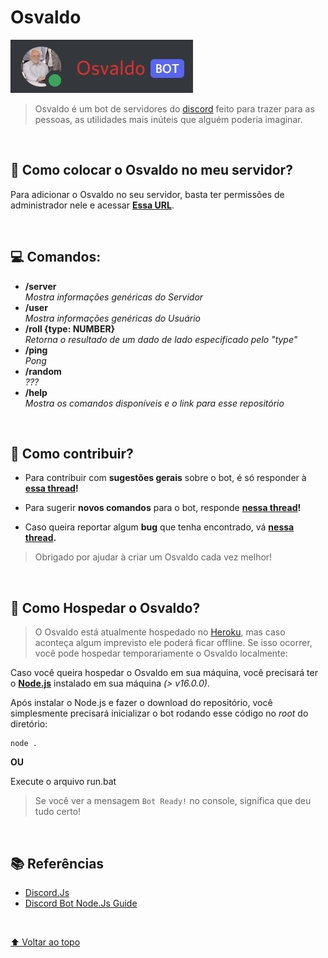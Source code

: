 # Osvaldo

<img src="https://github.com/thiagowaib/osvaldo/blob/main/github/osvaldo-bot.jpg" alt="Bot Osvaldo">

> Osvaldo é um bot de servidores do [discord](https://discord.com "discord") feito para trazer para as pessoas, as utilidades mais inúteis que alguém poderia imaginar.

<br>

## 🤖 Como colocar o Osvaldo no meu servidor?

Para adicionar o Osvaldo no seu servidor, basta ter permissões de administrador nele e acessar **[Essa URL](https://discord.com/api/oauth2/authorize?client_id=902586917927944223&permissions=3202048&scope=bot%20applications.commands "Essa URL")**.

<br>

## 💻 Comandos:

* **/server** <br>
*Mostra informações genéricas do Servidor*
* **/user** <br>
*Mostra informações genéricas do Usuário*
* **/roll {type: NUMBER}** <br>
*Retorna o resultado de um dado de lado especificado pelo "type"*
* **/ping** <br>
*Pong*
* **/random** <br>
*???*
* **/help** <br>
*Mostra os comandos disponíveis e o link para esse repositório*

<br>

## 🤝 Como contribuir?
* Para contribuir com **sugestões gerais** sobre o bot, é só responder à **[essa thread](https://github.com/thiagowaib/osvaldo/issues/1 "essa thread")!**

* Para sugerir **novos comandos** para o bot, responde **[nessa thread](https://github.com/thiagowaib/osvaldo/issues/2 "nessa thread")!**

* Caso queira reportar algum **bug** que tenha encontrado, vá **[nessa thread](https://github.com/thiagowaib/osvaldo/issues/3 "nessa thread").**

> Obrigado por ajudar à criar um Osvaldo cada vez melhor! 

<br>

## 🚀 Como Hospedar o Osvaldo?

> O Osvaldo está atualmente hospedado no [Heroku](https://www.heroku.com "Heroku"), mas caso aconteça algum imprevisto ele poderá ficar offline. Se isso ocorrer, você pode hospedar temporariamente o Osvaldo localmente:

Caso você queira hospedar o Osvaldo em sua máquina, você precisará ter o **[Node.js](https://nodejs.org/en/ "Node.js")** instalado em sua máquina *(> v16.0.0)*.

Após instalar o Node.js e fazer o download do repositório, você simplesmente precisará inicializar o bot rodando esse código no *root* do diretório:

    node .

**OU**

Execute o arquivo run.bat

> Se você ver a mensagem `Bot Ready!` no console, significa que deu tudo certo!

<br>

## 📚 Referências

- [Discord.Js](https://discord.js.org/#/ "Discord.Js")
- [Discord Bot Node.Js Guide](https://discordjs.guide/#before-you-begin "Discord Bot Node.Js Guide")

<br>

[⬆ Voltar ao topo](#osvaldo)<br>